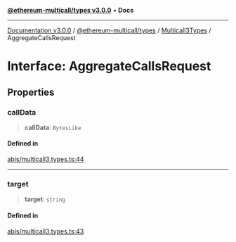 [**@ethereum-multicall/types v3.0.0**](../../../README.md) • **Docs**

***

[Documentation v3.0.0](../../../../../packages.md) / [@ethereum-multicall/types](../../../README.md) / [Multicall3Types](../README.md) / AggregateCallsRequest

# Interface: AggregateCallsRequest

## Properties

### callData

> **callData**: `BytesLike`

#### Defined in

[abis/multicall3.types.ts:44](https://github.com/niZmosis/ethereum-multicall/blob/759805f36c7ddb05e5fad0eb8478dcf22871af59/packages/types/src/abis/multicall3.types.ts#L44)

***

### target

> **target**: `string`

#### Defined in

[abis/multicall3.types.ts:43](https://github.com/niZmosis/ethereum-multicall/blob/759805f36c7ddb05e5fad0eb8478dcf22871af59/packages/types/src/abis/multicall3.types.ts#L43)
